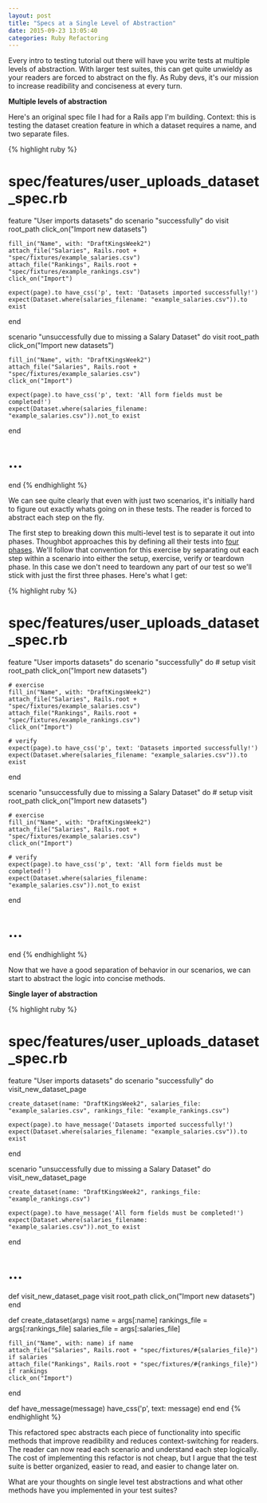 ```yaml
---
layout: post
title: "Specs at a Single Level of Abstraction"
date: 2015-09-23 13:05:40
categories: Ruby Refactoring
---
```


Every intro to testing tutorial out there will have you write tests at multiple levels of abstraction. With larger test suites, this can get quite unwieldy as your readers are forced to abstract on the fly. As Ruby devs, it's our mission to increase readibility and conciseness at every turn. 

**Multiple levels of abstraction**

Here's an original spec file I had for a Rails app I'm building. Context: this is testing the dataset creation feature in which a dataset requires a name, and two separate files. 

{% highlight ruby %}
# spec/features/user_uploads_dataset_spec.rb

feature "User imports datasets" do
  scenario "successfully" do
    visit root_path
    click_on("Import new datasets")

    fill_in("Name", with: "DraftKingsWeek2")
    attach_file("Salaries", Rails.root + "spec/fixtures/example_salaries.csv")
    attach_file("Rankings", Rails.root + "spec/fixtures/example_rankings.csv")
    click_on("Import")

    expect(page).to have_css('p', text: 'Datasets imported successfully!')
    expect(Dataset.where(salaries_filename: "example_salaries.csv")).to exist
  end

  scenario "unsuccessfully due to missing a Salary Dataset" do
    visit root_path
    click_on("Import new datasets")

    fill_in("Name", with: "DraftKingsWeek2")
    attach_file("Salaries", Rails.root + "spec/fixtures/example_salaries.csv")
    click_on("Import")

    expect(page).to have_css('p', text: 'All form fields must be completed!')
    expect(Dataset.where(salaries_filename: "example_salaries.csv")).not_to exist
  end

# ...
end
{% endhighlight %}

We can see quite clearly that even with just two scenarios, it's initially hard to figure out exactly whats going on in these tests. The reader is forced to abstract each step on the fly.

The first step to breaking down this multi-level test is to separate it out into phases. Thoughbot approaches this by defining all their tests into [four phases](https://robots.thoughtbot.com/four-phase-test). We'll follow that convention for this exercise by separating out each step within a scenario into either the setup, exercise, verify or teardown phase. In this case we don't need to teardown any part of our test so we'll stick with just the first three phases. Here's what I get:

{% highlight ruby %}
# spec/features/user_uploads_dataset_spec.rb

feature "User imports datasets" do
  scenario "successfully" do
    # setup
    visit root_path
    click_on("Import new datasets")

    # exercise
    fill_in("Name", with: "DraftKingsWeek2")
    attach_file("Salaries", Rails.root + "spec/fixtures/example_salaries.csv")
    attach_file("Rankings", Rails.root + "spec/fixtures/example_rankings.csv")
    click_on("Import")

    # verify
    expect(page).to have_css('p', text: 'Datasets imported successfully!')
    expect(Dataset.where(salaries_filename: "example_salaries.csv")).to exist
  end

  scenario "unsuccessfully due to missing a Salary Dataset" do
    # setup
    visit root_path
    click_on("Import new datasets")

    # exercise
    fill_in("Name", with: "DraftKingsWeek2")
    attach_file("Salaries", Rails.root + "spec/fixtures/example_salaries.csv")
    click_on("Import")
    
    # verify
    expect(page).to have_css('p', text: 'All form fields must be completed!')
    expect(Dataset.where(salaries_filename: "example_salaries.csv")).not_to exist
  end

# ...
end
{% endhighlight %}

Now that we have a good separation of behavior in our scenarios, we can start to abstract the logic into concise methods. 

**Single layer of abstraction**

{% highlight ruby %}
# spec/features/user_uploads_dataset_spec.rb

feature "User imports datasets" do
  scenario "successfully" do
    visit_new_dataset_page
 
    create_dataset(name: "DraftKingsWeek2", salaries_file: "example_salaries.csv", rankings_file: "example_rankings.csv")

    expect(page).to have_message('Datasets imported successfully!')
    expect(Dataset.where(salaries_filename: "example_salaries.csv")).to exist
  end

  scenario "unsuccessfully due to missing a Salary Dataset" do
    visit_new_dataset_page

    create_dataset(name: "DraftKingsWeek2", rankings_file: "example_rankings.csv")

    expect(page).to have_message('All form fields must be completed!')
    expect(Dataset.where(salaries_filename: "example_salaries.csv")).not_to exist
  end

# ...

  def visit_new_dataset_page
    visit root_path
    click_on("Import new datasets")
  end

  def create_dataset(args)
    name          = args[:name]
    rankings_file = args[:rankings_file]
    salaries_file = args[:salaries_file]

    fill_in("Name", with: name) if name
    attach_file("Salaries", Rails.root + "spec/fixtures/#{salaries_file}") if salaries
    attach_file("Rankings", Rails.root + "spec/fixtures/#{rankings_file}") if rankings
    click_on("Import")
  end

  def have_message(message)
    have_css('p', text: message)
  end
end
{% endhighlight %}

This refactored spec abstracts each piece of functionality into specific methods that improve readibility and reduces context-switching for readers. The reader can now read each scenario and understand each step logically. The cost of implementing this refactor is not cheap, but I argue that the test suite is better organized, easier to read, and easier to change later on.

What are your thoughts on single level test abstractions and what other methods have you implemented in your test suites?
